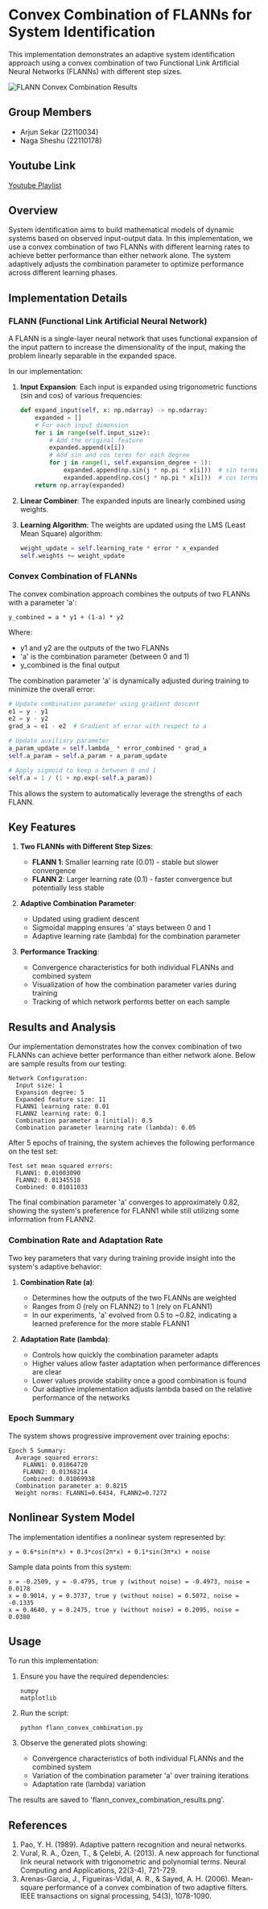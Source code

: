# Convex Combination of FLANNs for System Identification

This implementation demonstrates an adaptive system identification approach using a convex combination of two Functional Link Artificial Neural Networks (FLANNs) with different step sizes.

![FLANN Convex Combination Results](/flann.png)

## Group Members

- Arjun Sekar (22110034)
- Naga Sheshu (22110178)

## Youtube Link
[Youtube Playlist](https://youtube.com/playlist?list=PLMHHV60z4KgEpT_k9kgo4eLVq6iRVf8WL&si=6VK-1Unl51huvg4f)

## Overview

System identification aims to build mathematical models of dynamic systems based on observed input-output data. In this implementation, we use a convex combination of two FLANNs with different learning rates to achieve better performance than either network alone. The system adaptively adjusts the combination parameter to optimize performance across different learning phases.

## Implementation Details

### FLANN (Functional Link Artificial Neural Network)

A FLANN is a single-layer neural network that uses functional expansion of the input pattern to increase the dimensionality of the input, making the problem linearly separable in the expanded space. 

In our implementation:

1. **Input Expansion**: Each input is expanded using trigonometric functions (sin and cos) of various frequencies:
   ```python
   def expand_input(self, x: np.ndarray) -> np.ndarray:
       expanded = []
       # For each input dimension
       for i in range(self.input_size):
           # Add the original feature
           expanded.append(x[i])
           # Add sin and cos terms for each degree
           for j in range(1, self.expansion_degree + 1):
               expanded.append(np.sin(j * np.pi * x[i]))  # sin terms
               expanded.append(np.cos(j * np.pi * x[i]))  # cos terms
       return np.array(expanded)
   ```

2. **Linear Combiner**: The expanded inputs are linearly combined using weights.
3. **Learning Algorithm**: The weights are updated using the LMS (Least Mean Square) algorithm:
   ```python
   weight_update = self.learning_rate * error * x_expanded
   self.weights += weight_update
   ```

### Convex Combination of FLANNs

The convex combination approach combines the outputs of two FLANNs with a parameter 'a':

```
y_combined = a * y1 + (1-a) * y2
```

Where:
- y1 and y2 are the outputs of the two FLANNs
- 'a' is the combination parameter (between 0 and 1)
- y_combined is the final output

The combination parameter 'a' is dynamically adjusted during training to minimize the overall error:

```python
# Update combination parameter using gradient descent
e1 = y - y1
e2 = y - y2
grad_a = e1 - e2  # Gradient of error with respect to a

# Update auxiliary parameter
a_param_update = self.lambda_ * error_combined * grad_a
self.a_param = self.a_param + a_param_update

# Apply sigmoid to keep a between 0 and 1
self.a = 1 / (1 + np.exp(-self.a_param))
```

This allows the system to automatically leverage the strengths of each FLANN.

## Key Features

1. **Two FLANNs with Different Step Sizes**: 
   - **FLANN 1**: Smaller learning rate (0.01) - stable but slower convergence
   - **FLANN 2**: Larger learning rate (0.1) - faster convergence but potentially less stable

2. **Adaptive Combination Parameter**:
   - Updated using gradient descent
   - Sigmoidal mapping ensures 'a' stays between 0 and 1
   - Adaptive learning rate (lambda) for the combination parameter

3. **Performance Tracking**:
   - Convergence characteristics for both individual FLANNs and combined system
   - Visualization of how the combination parameter varies during training
   - Tracking of which network performs better on each sample

## Results and Analysis

Our implementation demonstrates how the convex combination of two FLANNs can achieve better performance than either network alone. Below are sample results from our testing:

```
Network Configuration:
  Input size: 1
  Expansion degree: 5
  Expanded feature size: 11
  FLANN1 learning rate: 0.01
  FLANN2 learning rate: 0.1
  Combination parameter a (initial): 0.5
  Combination parameter learning rate (lambda): 0.05
```

After 5 epochs of training, the system achieves the following performance on the test set:

```
Test set mean squared errors:
  FLANN1: 0.01003090
  FLANN2: 0.01345518
  Combined: 0.01011033
```

The final combination parameter 'a' converges to approximately 0.82, showing the system's preference for FLANN1 while still utilizing some information from FLANN2.

### Combination Rate and Adaptation Rate

Two key parameters that vary during training provide insight into the system's adaptive behavior:

1. **Combination Rate (a)**:
   - Determines how the outputs of the two FLANNs are weighted
   - Ranges from 0 (rely on FLANN2) to 1 (rely on FLANN1)
   - In our experiments, 'a' evolved from 0.5 to ~0.82, indicating a learned preference for the more stable FLANN1

2. **Adaptation Rate (lambda)**:
   - Controls how quickly the combination parameter adapts
   - Higher values allow faster adaptation when performance differences are clear
   - Lower values provide stability once a good combination is found
   - Our adaptive implementation adjusts lambda based on the relative performance of the networks

### Epoch Summary

The system shows progressive improvement over training epochs:

```
Epoch 5 Summary:
  Average squared errors:
    FLANN1: 0.01064720
    FLANN2: 0.01368214
    Combined: 0.01069938
  Combination parameter a: 0.8215
  Weight norms: FLANN1=0.6434, FLANN2=0.7272
```

## Nonlinear System Model

The implementation identifies a nonlinear system represented by:

```
y = 0.6*sin(π*x) + 0.3*cos(2π*x) + 0.1*sin(3π*x) + noise
```

Sample data points from this system:
```
x = -0.2509, y = -0.4795, true y (without noise) = -0.4973, noise = 0.0178
x = 0.9014, y = 0.3737, true y (without noise) = 0.5072, noise = -0.1335
x = 0.4640, y = 0.2475, true y (without noise) = 0.2095, noise = 0.0380
```

## Usage

To run this implementation:

1. Ensure you have the required dependencies:
   ```
   numpy
   matplotlib
   ```

2. Run the script:
   ```
   python flann_convex_combination.py
   ```

3. Observe the generated plots showing:
   - Convergence characteristics of both individual FLANNs and the combined system
   - Variation of the combination parameter 'a' over training iterations
   - Adaptation rate (lambda) variation

The results are saved to 'flann_convex_combination_results.png'.

## References

1. Pao, Y. H. (1989). Adaptive pattern recognition and neural networks.
2. Vural, R. A., Özen, T., & Çelebi, A. (2013). A new approach for functional link neural network with trigonometric and polynomial terms. Neural Computing and Applications, 22(3-4), 721-729.
3. Arenas-Garcia, J., Figueiras-Vidal, A. R., & Sayed, A. H. (2006). Mean-square performance of a convex combination of two adaptive filters. IEEE transactions on signal processing, 54(3), 1078-1090.
